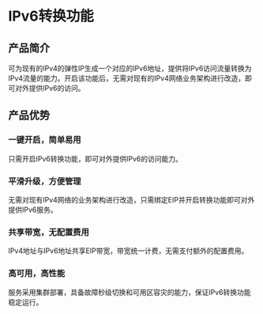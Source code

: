 # IPv6转换功能

## 产品简介

可为现有的IPv4的弹性IP生成一个对应的IPv6地址，提供将IPv6访问流量转换为IPv4流量的能力。开启该功能后，无需对现有的IPv4网络业务架构进行改造，即可对外提供IPv6的访问。

## 产品优势

### 一键开启，简单易用

只需开启IPv6转换功能，即可对外提供IPv6的访问能力。

### 平滑升级，方便管理

无需对现有IPv4网络的业务架构进行改造，只需绑定EIP并开启转换功能即可对外提供IPv6服务。

### 共享带宽，无配置费用

IPv4地址与IPv6地址共享EIP带宽，带宽统一计费，无需支付额外的配置费用。

### 高可用，高性能

服务采用集群部署，具备故障秒级切换和可用区容灾的能力，保证IPv6转换功能稳定运行。
